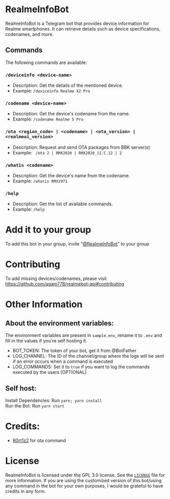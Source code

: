 # RealmeInfoBot

RealmeInfoBot is a Telegram bot that provides device information for Realme smartphones. It can retrieve details such as device specifications, codenames, and more.

## Commands

The following commands are available:

### `/deviceinfo <device-name>`

- Description: Get the details of the mentioned device.
- Example: `/deviceinfo Realme X2 Pro`

### `/codename <device-name>`

- Description: Get the device's codename from the name.
- Example: `/codename Realme 5 Pro`

### `/ota <region_code> | <codename> | <ota_version> | <realmeui_version>`

- Description: Request and send OTA packages from BBK server(s)
- Example: ` /ota 2 | RMX2020 | RMX2020_11.C.12 | 2`

### `/whatis <codename>`

- Description: Get the device's name from the codename.
- Example: `/whatis RMX1971`

### `/help`

- Description: Get the list of available commands.
- Example: `/help`

# Add it to your group

To add this bot in your group, invite "[@RealmeInfoBot](https://t.me/RealmeInfoBot)" to your group

# Contributing

To add missing devices/codenames, please visit https://github.com/agam778/realmebot-api#contributing

# Other Information

## About the environment variables:

The environment variables are present in `sample.env`, rename it to `.env` and fill in the values if you're self hosting it.

- BOT_TOKEN: The token of your bot, get it from @BotFather
- LOG_CHANNEL: The ID of the channel/group where the logs will be sent if an error occurs when a command is executed
- LOG_COMMANDS: Set it to `true` if you want to log the commands executed by the users [OPTIONAL]

## Self host:

Install Dependencies: Run `yarn; yarn install`<br>
Run the Bot: Run `yarn start`

# Credits:

- [R0rt1z2](https://github.com/R0rt1z2) for ota command

# License

RealmeInfoBot is licensed under the GPL 3.0 license. See the [`LICENSE`](./LICENSE) file for more information.
If you are using the customized version of this bot/using any command in the bot for your own purposes, I would be grateful to have credits in any form.
